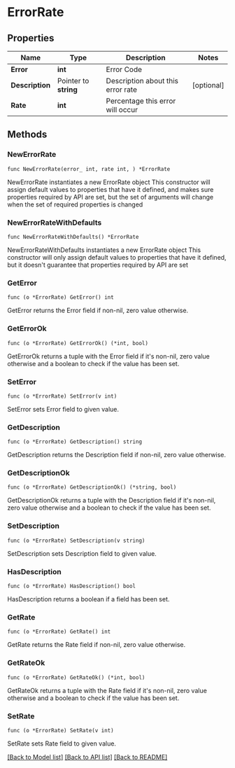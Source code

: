 # ErrorRate

## Properties

Name | Type | Description | Notes
------------ | ------------- | ------------- | -------------
**Error** | **int** | Error Code | 
**Description** | Pointer to **string** | Description about this error rate | [optional] 
**Rate** | **int** | Percentage this error will occur | 

## Methods

### NewErrorRate

`func NewErrorRate(error_ int, rate int, ) *ErrorRate`

NewErrorRate instantiates a new ErrorRate object
This constructor will assign default values to properties that have it defined,
and makes sure properties required by API are set, but the set of arguments
will change when the set of required properties is changed

### NewErrorRateWithDefaults

`func NewErrorRateWithDefaults() *ErrorRate`

NewErrorRateWithDefaults instantiates a new ErrorRate object
This constructor will only assign default values to properties that have it defined,
but it doesn't guarantee that properties required by API are set

### GetError

`func (o *ErrorRate) GetError() int`

GetError returns the Error field if non-nil, zero value otherwise.

### GetErrorOk

`func (o *ErrorRate) GetErrorOk() (*int, bool)`

GetErrorOk returns a tuple with the Error field if it's non-nil, zero value otherwise
and a boolean to check if the value has been set.

### SetError

`func (o *ErrorRate) SetError(v int)`

SetError sets Error field to given value.


### GetDescription

`func (o *ErrorRate) GetDescription() string`

GetDescription returns the Description field if non-nil, zero value otherwise.

### GetDescriptionOk

`func (o *ErrorRate) GetDescriptionOk() (*string, bool)`

GetDescriptionOk returns a tuple with the Description field if it's non-nil, zero value otherwise
and a boolean to check if the value has been set.

### SetDescription

`func (o *ErrorRate) SetDescription(v string)`

SetDescription sets Description field to given value.

### HasDescription

`func (o *ErrorRate) HasDescription() bool`

HasDescription returns a boolean if a field has been set.

### GetRate

`func (o *ErrorRate) GetRate() int`

GetRate returns the Rate field if non-nil, zero value otherwise.

### GetRateOk

`func (o *ErrorRate) GetRateOk() (*int, bool)`

GetRateOk returns a tuple with the Rate field if it's non-nil, zero value otherwise
and a boolean to check if the value has been set.

### SetRate

`func (o *ErrorRate) SetRate(v int)`

SetRate sets Rate field to given value.



[[Back to Model list]](../README.md#documentation-for-models) [[Back to API list]](../README.md#documentation-for-api-endpoints) [[Back to README]](../README.md)



